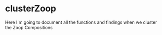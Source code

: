 # clusterZoop
Here I'm going to document all the functions and findings when we cluster the Zoop Compositions
